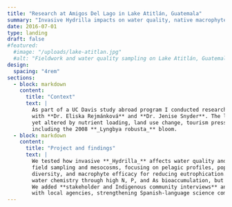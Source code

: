 ```yaml
---
title: "Research at Amigos Del Lago in Lake Atitlán, Guatemala"
summary: "Invasive Hydrilla impacts on water quality, native macrophytes, and community-engaged research in a changing watershed."
date: 2016-07-01
type: landing
draft: false
#featured:
  #image: "/uploads/lake-atitlan.jpg"
  #alt: "Fieldwork and water quality sampling on Lake Atitlán, Guatemala"
design:
  spacing: "4rem"
sections:
  - block: markdown
    content:
      title: "Context"
      text: |
        As part of a UC Davis study abroad program I conducted research at **Lake Atitlán**
        with **Dr. Eliska Rejmánková** and **Dr. Jenise Snyder**. The lake is iconic,
        yet altered by nutrient loading, land use change, tourism pressure, and climate impacts,
        including the 2008 **_Lyngbya robusta_** bloom.
  - block: markdown
    content:
      title: "Project and findings"
      text: |
        We tested how invasive **_Hydrilla_** affects water quality and native plants using
        field sampling and mesocosms, focusing on pelagic profiles, population densities and
        diversity, and macrophyte efficacy for reducing eutrophication. *Hydrilla* improved some
        water chemistry through high N, P, and As bioaccumulation, but outcompeted natives.
        We added **stakeholder and Indigenous community interviews** and shared recommendations
        with local agencies, strengthening Spanish-language science communication.
---
```

